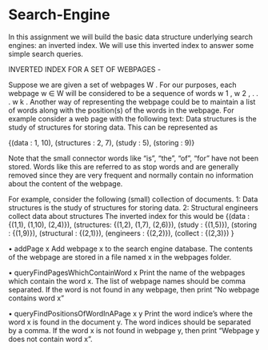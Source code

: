 # Search-Engine

In this assignment we will build the basic data structure underlying search
engines: an inverted index. We will use this inverted index to answer some
simple search queries.

INVERTED INDEX FOR A SET OF WEBPAGES -

Suppose we are given a set of webpages W . For our purposes, each webpage
w ∈ W will be considered to be a sequence of words w 1 , w 2 , . . . w k . Another
way of representing the webpage could be to maintain a list of words along
with the position(s) of the words in the webpage. For example consider a
web page with the following text:
Data structures is the study of structures for storing data.
This can be represented as

{(data : 1, 10), (structures : 2, 7), (study : 5), (storing : 9)}

Note that the small connector words like “is”, “the”, “of”, “for” have not
been stored. Words like this are referred to as stop words and are generally
removed since they are very frequent and normally contain no information
about the content of the webpage.

For example, consider the following (small) collection of documents.
1: Data structures is the study of structures for storing data.
2: Structural engineers collect data about structures
The inverted index for this would be
{(data : {(1,1), (1,10), (2,4)}),
(structures: {(1,2), (1,7), (2,6)}),
(study : {(1,5)}),
(storing : {(1,9)}),
(structural : {(2,1)}),
(engineers : {(2,2)}),
(collect : {(2,3)}) }

• addPage x Add webpage x to the search engine database. The contents
of the webpage are stored in a file named x in the webpages folder.

• queryFindPagesWhichContainWord x Print the name of the webpages
which contain the word x. The list of webpage names should be comma
separated. If the word is not found in any webpage, then print “No
webpage contains word x”

• queryFindPositionsOfWordInAPage x y Print the word indice’s where
the word x is found in the document y. The word indices should be
separated by a comma. If the word x is not found in webpage y, then
print “Webpage y does not contain word x”.

